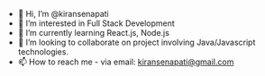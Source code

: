- 👋 Hi, I’m @kiransenapati
- 👀 I’m interested in Full Stack Development
- 🌱 I’m currently learning React.js, Node.js
- 💞️ I’m looking to collaborate on project involving Java/Javascript technologies.
- 📫 How to reach me - via email: kiransenapati@gmail.com

<!---
kiransenapati/kiransenapati is a ✨ special ✨ repository because its `README.md` (this file) appears on your GitHub profile.
You can click the Preview link to take a look at your changes.
--->
